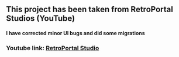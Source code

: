 ## This project has been taken from RetroPortal Studios (YouTube)

#### I have corrected minor UI bugs and did some migrations

### Youtube link: [RetroPortal Studio](https://youtu.be/Y6xAQVXkhLA)
